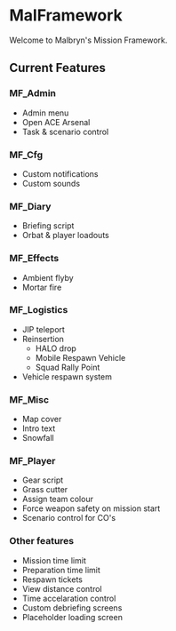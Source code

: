 # MalFramework
Welcome to Malbryn's Mission Framework.

## Current Features

### MF_Admin
 - Admin menu
 - Open ACE Arsenal
 - Task & scenario control
 
### MF_Cfg
 - Custom notifications
 - Custom sounds
 
### MF_Diary
 - Briefing script
 - Orbat & player loadouts
 
### MF_Effects
 - Ambient flyby
 - Mortar fire
 
### MF_Logistics
 - JIP teleport
 - Reinsertion
   - HALO drop
   - Mobile Respawn Vehicle
   - Squad Rally Point
 - Vehicle respawn system
 
### MF_Misc
 - Map cover
 - Intro text
 - Snowfall
 
### MF_Player
 - Gear script
 - Grass cutter
 - Assign team colour
 - Force weapon safety on mission start
 - Scenario control for CO's
 
### Other features
 - Mission time limit
 - Preparation time limit
 - Respawn tickets
 - View distance control
 - Time accelaration control
 - Custom debriefing screens
 - Placeholder loading screen
